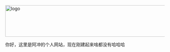  <img src="[https://www.midorg.com/midlogo.png](https://imgloc.com/image/OD74Y)" alt="logo" width="1000px" height="100px">
<p>你好，这里是阿冲的个人网站，现在刚建起来啥都没有哈哈哈</p>

